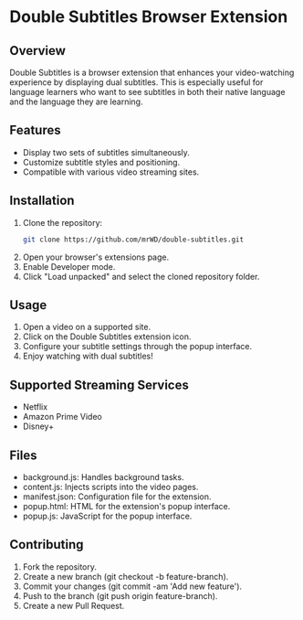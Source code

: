 # Double Subtitles Browser Extension

## Overview
Double Subtitles is a browser extension that enhances your video-watching experience by displaying dual subtitles. This is especially useful for language learners who want to see subtitles in both their native language and the language they are learning.

## Features
- Display two sets of subtitles simultaneously.
- Customize subtitle styles and positioning.
- Compatible with various video streaming sites.

## Installation
1. Clone the repository:
   ```bash
   git clone https://github.com/mrWD/double-subtitles.git
   ```
2. Open your browser's extensions page.
3. Enable Developer mode.
4. Click "Load unpacked" and select the cloned repository folder.

## Usage
1. Open a video on a supported site.
2. Click on the Double Subtitles extension icon.
3. Configure your subtitle settings through the popup interface.
4. Enjoy watching with dual subtitles!

## Supported Streaming Services
* Netflix
* Amazon Prime Video
* Disney+

## Files
* background.js: Handles background tasks.
* content.js: Injects scripts into the video pages.
* manifest.json: Configuration file for the extension.
* popup.html: HTML for the extension's popup interface.
* popup.js: JavaScript for the popup interface.

## Contributing
1. Fork the repository.
2. Create a new branch (git checkout -b feature-branch).
3. Commit your changes (git commit -am 'Add new feature').
4. Push to the branch (git push origin feature-branch).
5. Create a new Pull Request.
